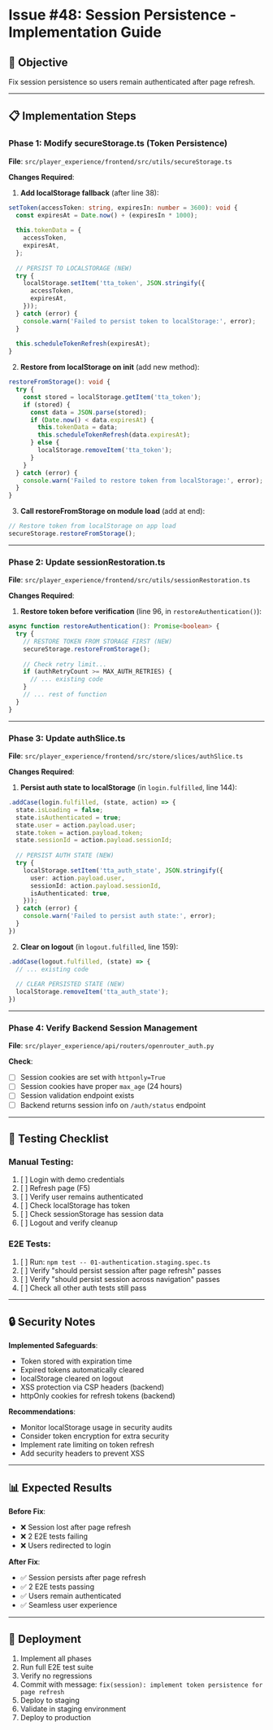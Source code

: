 # Issue #48: Session Persistence - Implementation Guide

## 🎯 Objective

Fix session persistence so users remain authenticated after page refresh.

---

## 📋 Implementation Steps

### **Phase 1: Modify secureStorage.ts (Token Persistence)**

**File**: `src/player_experience/frontend/src/utils/secureStorage.ts`

**Changes Required**:

1. **Add localStorage fallback** (after line 38):
```typescript
setToken(accessToken: string, expiresIn: number = 3600): void {
  const expiresAt = Date.now() + (expiresIn * 1000);
  
  this.tokenData = {
    accessToken,
    expiresAt,
  };
  
  // PERSIST TO LOCALSTORAGE (NEW)
  try {
    localStorage.setItem('tta_token', JSON.stringify({
      accessToken,
      expiresAt,
    }));
  } catch (error) {
    console.warn('Failed to persist token to localStorage:', error);
  }
  
  this.scheduleTokenRefresh(expiresAt);
}
```

2. **Restore from localStorage on init** (add new method):
```typescript
restoreFromStorage(): void {
  try {
    const stored = localStorage.getItem('tta_token');
    if (stored) {
      const data = JSON.parse(stored);
      if (Date.now() < data.expiresAt) {
        this.tokenData = data;
        this.scheduleTokenRefresh(data.expiresAt);
      } else {
        localStorage.removeItem('tta_token');
      }
    }
  } catch (error) {
    console.warn('Failed to restore token from localStorage:', error);
  }
}
```

3. **Call restoreFromStorage on module load** (add at end):
```typescript
// Restore token from localStorage on app load
secureStorage.restoreFromStorage();
```

---

### **Phase 2: Update sessionRestoration.ts**

**File**: `src/player_experience/frontend/src/utils/sessionRestoration.ts`

**Changes Required**:

1. **Restore token before verification** (line 96, in `restoreAuthentication()`):
```typescript
async function restoreAuthentication(): Promise<boolean> {
  try {
    // RESTORE TOKEN FROM STORAGE FIRST (NEW)
    secureStorage.restoreFromStorage();
    
    // Check retry limit...
    if (authRetryCount >= MAX_AUTH_RETRIES) {
      // ... existing code
    }
    // ... rest of function
  }
}
```

---

### **Phase 3: Update authSlice.ts**

**File**: `src/player_experience/frontend/src/store/slices/authSlice.ts`

**Changes Required**:

1. **Persist auth state to localStorage** (in `login.fulfilled`, line 144):
```typescript
.addCase(login.fulfilled, (state, action) => {
  state.isLoading = false;
  state.isAuthenticated = true;
  state.user = action.payload.user;
  state.token = action.payload.token;
  state.sessionId = action.payload.sessionId;
  
  // PERSIST AUTH STATE (NEW)
  try {
    localStorage.setItem('tta_auth_state', JSON.stringify({
      user: action.payload.user,
      sessionId: action.payload.sessionId,
      isAuthenticated: true,
    }));
  } catch (error) {
    console.warn('Failed to persist auth state:', error);
  }
})
```

2. **Clear on logout** (in `logout.fulfilled`, line 159):
```typescript
.addCase(logout.fulfilled, (state) => {
  // ... existing code
  
  // CLEAR PERSISTED STATE (NEW)
  localStorage.removeItem('tta_auth_state');
})
```

---

### **Phase 4: Verify Backend Session Management**

**File**: `src/player_experience/api/routers/openrouter_auth.py`

**Check**:
- [ ] Session cookies are set with `httponly=True`
- [ ] Session cookies have proper `max_age` (24 hours)
- [ ] Session validation endpoint exists
- [ ] Backend returns session info on `/auth/status` endpoint

---

## 🧪 Testing Checklist

### **Manual Testing**:
1. [ ] Login with demo credentials
2. [ ] Refresh page (F5)
3. [ ] Verify user remains authenticated
4. [ ] Check localStorage has token
5. [ ] Check sessionStorage has session data
6. [ ] Logout and verify cleanup

### **E2E Tests**:
1. [ ] Run: `npm test -- 01-authentication.staging.spec.ts`
2. [ ] Verify "should persist session after page refresh" passes
3. [ ] Verify "should persist session across navigation" passes
4. [ ] Check all other auth tests still pass

---

## 🔒 Security Notes

**Implemented Safeguards**:
- Token stored with expiration time
- Expired tokens automatically cleared
- localStorage cleared on logout
- XSS protection via CSP headers (backend)
- httpOnly cookies for refresh tokens (backend)

**Recommendations**:
- Monitor localStorage usage in security audits
- Consider token encryption for extra security
- Implement rate limiting on token refresh
- Add security headers to prevent XSS

---

## 📊 Expected Results

**Before Fix**:
- ❌ Session lost after page refresh
- ❌ 2 E2E tests failing
- ❌ Users redirected to login

**After Fix**:
- ✅ Session persists after page refresh
- ✅ 2 E2E tests passing
- ✅ Users remain authenticated
- ✅ Seamless user experience

---

## 🚀 Deployment

1. Implement all phases
2. Run full E2E test suite
3. Verify no regressions
4. Commit with message: `fix(session): implement token persistence for page refresh`
5. Deploy to staging
6. Validate in staging environment
7. Deploy to production

